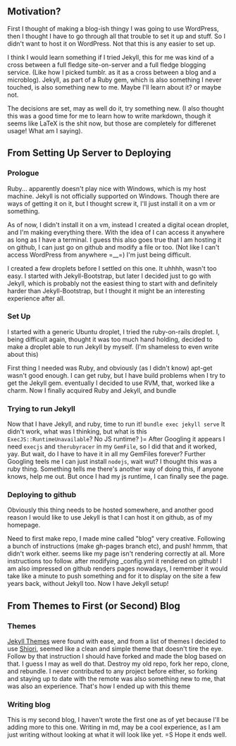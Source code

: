 Motivation?
-----------
First I thought of making a blog-ish thingy I was going to use WordPress, then I thought I have to go through all that trouble to set it up and stuff. So I didn't want to host it on WordPress. Not that this is any easier to set up.

I think I would learn something if I tried Jekyll, this for me was kind of a cross between a full fledge site-on-server and a full fledge blogging service. (Like how I picked tumblr. as it as a cross between a blog and a microblog). Jekyll, as part of a Ruby gem, which is also something I never touched, is also something new to me. Maybe I'll learn about it? or maybe not.

The decisions are set, may as well do it, try something new.
(I also thought this was a good time for me to learn how to write markdown, though it seems like LaTeX is the shit now, but those are completely for differenet usage! What am I saying).

From Setting Up Server to Deploying
-----------------------------------
### Prologue ###
Ruby... apparently doesn't play nice with Windows, which is my host machine. Jekyll is not officially supported on Windows. Though there are ways of getting it on it, but I thought screw it, I'll just install it on a vm or something.

As of now, I didn't install it on a vm, instead I created a digital ocean droplet, and I'm making everything there. With the idea of I can access it anywhere as long as I have a terminal. I guess this also goes true that I am hosting it on github, I can just go on github and modify a file or too. (Not like I can't access WordPress from anywhere =__=) I'm just being difficult.

I created a few droplets before I settled on this one. It uhhhh, wasn't too easy. I started with Jekyll-Bootstrap, but later I decided just to go with Jekyll, which is probably not the easiest thing to start with and definitely harder than Jekyll-Bootstrap, but I thought it might be an interesting experience after all.

### Set Up ###
I started with a generic Ubuntu droplet, I tried the ruby-on-rails droplet. I, being difficult again, thought it was too much hand holding, decided to make a droplet able to run Jekyll by myself. (I'm shameless to even write about this)

First thing I needed was Ruby, and obviously (as I didn't know) apt-get wasn't good enough. I can get ruby, but I have build problems when I try to get the Jekyll gem. eventually I decided to use RVM, that, worked like a charm.
Now I finally acquired Ruby and Jekyll, and bundle

### Trying to run Jekyll ###
Now that I have Jekyll, and ruby, time to run it!
`bundle exec jekyll serve`
It didn't work, what was I thinking, but what is this `ExecJS::RuntimeUnavailable`? No JS runtime? )= After Googling it appears I need `execjs` and `therubyracer` in my `GemFile`, so I did that and it worked, yay. But wait, do I have to have it in all my GemFiles forever? Further Googling teels me I can just install `nodejs`, wait wut? I thought this was a ruby thing. Something tells me there's another way of doing this, if anyone knows, help me out.
But once I had my js runtime, I can finally see the page.

### Deploying to github ###
Obviously this thing needs to be hosted somewhere, and another good reason I would like to use Jekyll is that I can host it on github, as of my homepage.

Need to first make repo, I made mine called "blog" very creative.
Following a bunch of instructions (make gh-pages branch etc), and push! hmmm, that didn't work either. seems like my page isn't rendering correctly at all. More instructions too follow. after modifying _config.yml it rendered on github! I am also impressed on github renders pages nowadays, I remember it would take like a minute to push something and for it to display on the site a few years back, without Jekyll too. Now I have Jekyll setup!

From Themes to First (or Second) Blog
-------------------------------------

### Themes ###
[Jekyll Themes](http://jekyllthemes.org/) were found with ease, and from a list of themes I decided to use [Shiori](http://jekyllthemes.org/themes/shiori/), seemed like a clean and simple theme that doesn't tire the eye. Follow by that instruction I should have forked and made the blog based on that. I guess I may as well do that. Destroy my old repo, fork her repo, clone, and rebundle.
I never contributed to any project before either, so forking and staying up to date with the remote was also something new to me, that was also an experience.
That's how I ended up with this theme

### Writing blog ###
This is my second blog, I haven't wrote the first one as of yet because I'll be adding more to this one.
Writing in md, may be a cool experience, as I am just writing without looking at what it will look like yet. =S
Hope it ends well.

